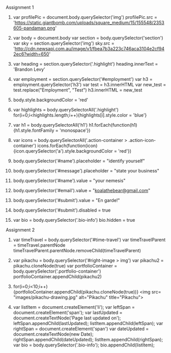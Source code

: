 Assignment 1

1. var profilePic = document.body.querySelector('img')
   profilePic.src = 'https://static.giantbomb.com/uploads/square_medium/15/155548/2353605-pandaman.png'
1. var body = document.body
   var section = body.querySelector('section')
   var sky = section.querySelector('img')
   sky.src = 'http://cdn.newsapi.com.au/image/v1/fbea7b3a223c746aca3104e2cf942ec6?width=650'

2. var heading = section.querySelector('.highlight')
   heading.innerText = 'Brandon Levy'

3. var employment = section.querySelector('#employment')
   var h3 = employment.querySelector('h3')
   var test = h3.innerHTML
   var new_test = test.replace("Employment", "Test")
   h3.innerHTML = new_test

4. body.style.backgroundColor = 'red'

5. var highlights = body.querySelectorAll('.highlight')
   for(i=0;i<highlights.length;i++){highlights[i].style.color = 'blue'}

6. var h1 = body.querySelectorAll('h1')
   h1.forEach(function(h1){h1.style.fontFamily = 'monospace'})

7. var icons = body.querySelectorAll('.action-container > .action-icon-container')
   icons.forEach(function(icon){icon.querySelector('a').style.backgroundColor = 'red'})

8. body.querySelector('#name').placeholder = "identify yourself"

9. body.querySelector('#message').placeholder = "state your business"

10. body.querySelector('#name').value = "your nemesis"

11. body.querySelector('#email').value = "koalathebear@gmail.com"

12. body.querySelector('#submit').value = "En garde!"

13. body.querySelector('#submit').disabled = true

14. var bio = body.querySelector('.bio-info')
    bio.hidden = true


Assignment 2

1.  var timeTravel = body.querySelector('#time-travel')
    var timeTravelParent = timeTravel.parentNode
    timeTravelParent.parentNode.removeChild(timeTravelParent)

2.  var pikachu = body.querySelector('#right-image > img')
    var pikachu2 = pikachu.cloneNode(true)
    var portfolioContainer = body.querySelector('.portfolio-container')
    portfolioContainer.appendChild(pikachu2)

3. for(i=0;i<10;i++){portfolioContainer.appendChild(pikachu.cloneNode(true))}
<img src=​"images/​pikachu-drawing.jpg" alt=​"Pikachu" title=​"Pikachu">​

4. var listItem = document.createElement('li');
   var leftSpan = document.createElement('span');
   var lastUpdated = document.createTextNode('Page last updated on');
   leftSpan.appendChild(lastUpdated);
   listItem.appendChild(leftSpan);
   var rightSpan = document.createElement('span')
   var dateUpdated = document.createTextNode(new Date);
   rightSpan.appendChild(dateUpdated);
   listItem.appendChild(rightSpan);
   var bio = body.querySelector('.bio-info');
   bio.appendChild(listItem);
